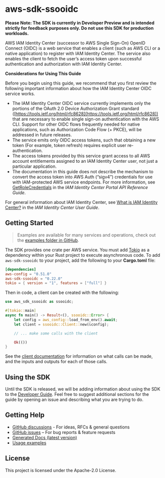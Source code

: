 # aws-sdk-ssooidc

**Please Note: The SDK is currently in Developer Preview and is intended strictly for
feedback purposes only. Do not use this SDK for production workloads.**

AWS IAM Identity Center (successor to AWS Single Sign-On) OpenID Connect (OIDC) is a web service that enables a client (such as AWS CLI or a native application) to register with IAM Identity Center. The service also enables the client to fetch the user’s access token upon successful authentication and authorization with IAM Identity Center.

__Considerations for Using This Guide__

Before you begin using this guide, we recommend that you first review the following important information about how the IAM Identity Center OIDC service works.
  - The IAM Identity Center OIDC service currently implements only the portions of the OAuth 2.0 Device Authorization Grant standard ([https://tools.ietf.org/html/rfc8628](https://tools.ietf.org/html/rfc8628)) that are necessary to enable single sign-on authentication with the AWS CLI. Support for other OIDC flows frequently needed for native applications, such as Authorization Code Flow (+ PKCE), will be addressed in future releases.
  - The service emits only OIDC access tokens, such that obtaining a new token (For example, token refresh) requires explicit user re-authentication.
  - The access tokens provided by this service grant access to all AWS account entitlements assigned to an IAM Identity Center user, not just a particular application.
  - The documentation in this guide does not describe the mechanism to convert the access token into AWS Auth (“sigv4”) credentials for use with IAM-protected AWS service endpoints. For more information, see [GetRoleCredentials](https://docs.aws.amazon.com/singlesignon/latest/PortalAPIReference/API_GetRoleCredentials.html) in the _IAM Identity Center Portal API Reference Guide_.

For general information about IAM Identity Center, see [What is IAM Identity Center?](https://docs.aws.amazon.com/singlesignon/latest/userguide/what-is.html) in the _IAM Identity Center User Guide_.

## Getting Started

> Examples are available for many services and operations, check out the
> [examples folder in GitHub](https://github.com/awslabs/aws-sdk-rust/tree/main/examples).

The SDK provides one crate per AWS service. You must add [Tokio](https://crates.io/crates/tokio)
as a dependency within your Rust project to execute asynchronous code. To add `aws-sdk-ssooidc` to
your project, add the following to your **Cargo.toml** file:

```toml
[dependencies]
aws-config = "0.51.0"
aws-sdk-ssooidc = "0.22.0"
tokio = { version = "1", features = ["full"] }
```

Then in code, a client can be created with the following:

```rust
use aws_sdk_ssooidc as ssooidc;

#[tokio::main]
async fn main() -> Result<(), ssooidc::Error> {
    let config = aws_config::load_from_env().await;
    let client = ssooidc::Client::new(&config);

    // ... make some calls with the client

    Ok(())
}
```

See the [client documentation](https://docs.rs/aws-sdk-ssooidc/latest/aws_sdk_ssooidc/client/struct.Client.html)
for information on what calls can be made, and the inputs and outputs for each of those calls.

## Using the SDK

Until the SDK is released, we will be adding information about using the SDK to the
[Developer Guide](https://docs.aws.amazon.com/sdk-for-rust/latest/dg/welcome.html). Feel free to suggest
additional sections for the guide by opening an issue and describing what you are trying to do.

## Getting Help

* [GitHub discussions](https://github.com/awslabs/aws-sdk-rust/discussions) - For ideas, RFCs & general questions
* [GitHub issues](https://github.com/awslabs/aws-sdk-rust/issues/new/choose) – For bug reports & feature requests
* [Generated Docs (latest version)](https://awslabs.github.io/aws-sdk-rust/)
* [Usage examples](https://github.com/awslabs/aws-sdk-rust/tree/main/examples)

## License

This project is licensed under the Apache-2.0 License.

